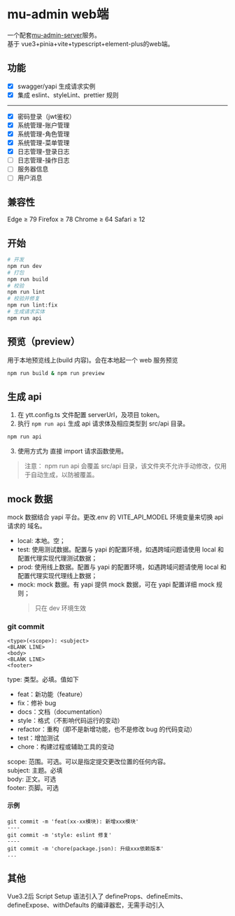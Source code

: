 # mu-admin web端

一个配套[mu-admin-server](https://github.com/w-mf/mu-admin-server)服务。<br>
基于 vue3+pinia+vite+typescript+element-plus的web端。

## 功能
-[x] swagger/yapi 生成请求实例
-[x] 集成 eslint、styleLint、prettier 规则
----------
- [x] 密码登录（jwt鉴权）
- [x] 系统管理-账户管理
- [x] 系统管理-角色管理
- [x] 系统管理-菜单管理
- [x] 日志管理-登录日志
- [ ] 日志管理-操作日志
- [ ] 服务器信息
- [ ] 用户消息

## 兼容性

Edge ≥ 79 Firefox ≥ 78 Chrome ≥ 64 Safari ≥ 12

## 开始

```sh
# 开发
npm run dev
# 打包
npm run build
# 校验
npm run lint
# 校验并修复
npm run lint:fix
# 生成请求实体
npm run api
```

## 预览（preview）

用于本地预览线上(build 内容)。会在本地起一个 web 服务预览

```sh
npm run build & npm run preview
```

## 生成 api

1. 在 ytt.config.ts 文件配置 serverUrl，及项目 token。
2. 执行 `npm run api` 生成 api 请求体及相应类型到 src/api 目录。

```sh
npm run api
```

3. 使用方式为 直接 import 请求函数使用。

> 注意： npm run api 会覆盖 src/api 目录，该文件夹不允许手动修改，仅用于自动生成，以防被覆盖。

## mock 数据

mock 数据结合 yapi 平台。更改.env 的 VITE_API_MODEL 环境变量来切换 api 请求的 域名。

- local: 本地。空；
- test: 使用测试数据。配置与 yapi 的配置环境，如遇跨域问题请使用 local 和配置代理实现代理测试数据；
- prod: 使用线上数据。配置与 yapi 的配置环境，如遇跨域问题请使用 local 和配置代理实现代理线上数据；
- mock: mock 数据。有 yapi 提供 mock 数据，可在 yapi 配置详细 mock 规则；
  > 只在 dev 环境生效
  
### git commit

```
<type>(<scope>): <subject>
<BLANK LINE>
<body>
<BLANK LINE>
<footer>
```

type: 类型。必填。值如下<br>

- feat：新功能（feature）
- fix：修补 bug
- docs：文档（documentation）
- style：格式（不影响代码运行的变动）
- refactor：重构（即不是新增功能，也不是修改 bug 的代码变动）
- test：增加测试
- chore：构建过程或辅助工具的变动

scope: 范围。可选。可以是指定提交更改位置的任何内容。<br>
subject: 主题。必填<br>
body: 正文。可选<br>
footer: 页脚。可选<br>

#### 示例

```git
git commit -m 'feat(xx-xx模块): 新增xxx模块'
----
git commit -m 'style: eslint 修复'
----
git commit -m 'chore(package.json): 升级xxx依赖版本'
...
```

## 其他
  Vue3.2后 Script Setup 语法引入了 defineProps、defineEmits、defineExpose、withDefaults 的编译器宏，无需手动引入
